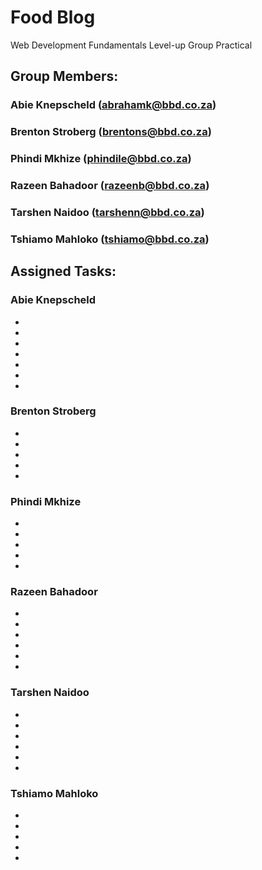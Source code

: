 # Food Blog
Web Development Fundamentals Level-up Group Practical

## Group Members: 
### Abie Knepscheld (abrahamk@bbd.co.za)  
### Brenton Stroberg (brentons@bbd.co.za) 
### Phindi Mkhize (phindile@bbd.co.za) 
### Razeen Bahadoor (razeenb@bbd.co.za)
### Tarshen Naidoo (tarshenn@bbd.co.za)
### Tshiamo Mahloko (tshiamo@bbd.co.za)
               
## Assigned Tasks:
### Abie Knepscheld
 - 
 -  
 - 
 - 
 - 
 - 
 - 

 ### Brenton Stroberg
 - 
 - 
 - 
 - 
 - 
  
 ### Phindi Mkhize
 - 
 - 
 - 
 - 
 - 

 ### Razeen Bahadoor
- 
- 
- 
- 
- 
- 

 ### Tarshen Naidoo
 - 
 - 
 - 
 - 
 - 
 - 

 ### Tshiamo Mahloko
 - 
 - 
 - 
 - 
 - 
